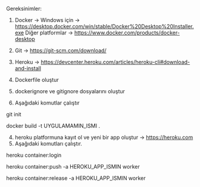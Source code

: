 Gereksinimler:
1. Docker ->
    Windows için      -> https://desktop.docker.com/win/stable/Docker%20Desktop%20Installer.exe
    Diğer platformlar -> https://www.docker.com/products/docker-desktop
2. Git    -> https://git-scm.com/download/
3. Heroku -> https://devcenter.heroku.com/articles/heroku-cli#download-and-install

1. Dockerfile oluştur
2. dockerignore ve gitignore dosyalarını oluştur
3. Aşağıdaki komutlar çalıştır

git init

docker build -t UYGULAMAMIN_ISMI .

4. heroku platformuna kayıt ol ve yeni bir app oluştur
    -> https://heroku.com
5. Aşağıdaki komutları çalıştır.

heroku container:login

heroku container:push -a HEROKU_APP_ISMIN worker

heroku container:release -a HEROKU_APP_ISMIN worker

